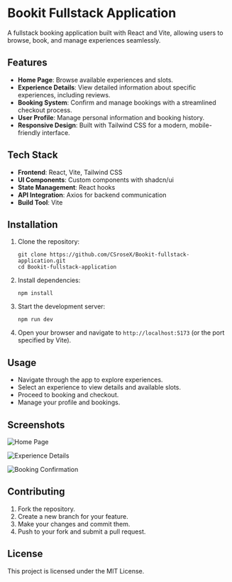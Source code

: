 # Bookit Fullstack Application

A fullstack booking application built with React and Vite, allowing users to browse, book, and manage experiences seamlessly.

## Features

- **Home Page**: Browse available experiences and slots.
- **Experience Details**: View detailed information about specific experiences, including reviews.
- **Booking System**: Confirm and manage bookings with a streamlined checkout process.
- **User Profile**: Manage personal information and booking history.
- **Responsive Design**: Built with Tailwind CSS for a modern, mobile-friendly interface.

## Tech Stack

- **Frontend**: React, Vite, Tailwind CSS
- **UI Components**: Custom components with shadcn/ui
- **State Management**: React hooks
- **API Integration**: Axios for backend communication
- **Build Tool**: Vite

## Installation

1. Clone the repository:
   ```
   git clone https://github.com/CSroseX/Bookit-fullstack-application.git
   cd Bookit-fullstack-application
   ```

2. Install dependencies:
   ```
   npm install
   ```

3. Start the development server:
   ```
   npm run dev
   ```

4. Open your browser and navigate to `http://localhost:5173` (or the port specified by Vite).

## Usage

- Navigate through the app to explore experiences.
- Select an experience to view details and available slots.
- Proceed to booking and checkout.
- Manage your profile and bookings.

## Screenshots

<!-- Add screenshots here -->

![Home Page](screenshots/home.png)

![Experience Details](screenshots/experience-details.png)

![Booking Confirmation](screenshots/booking-confirmation.png)

## Contributing

1. Fork the repository.
2. Create a new branch for your feature.
3. Make your changes and commit them.
4. Push to your fork and submit a pull request.

## License

This project is licensed under the MIT License.
